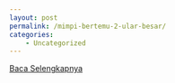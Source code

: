```yaml
---
layout: post
permalink: /mimpi-bertemu-2-ular-besar/
categories:
    - Uncategorized
---
```


[Baca Selengkapnya](/07)